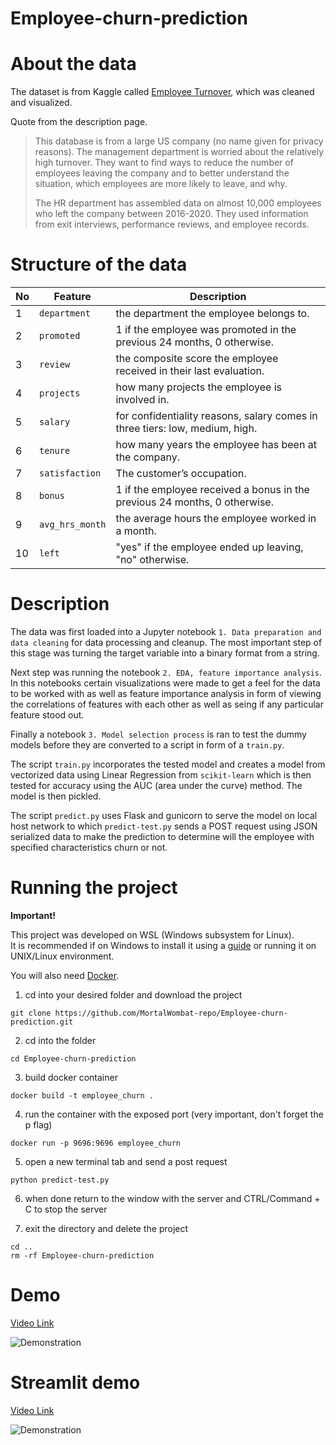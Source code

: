 # Employee-churn-prediction

# About the data

The dataset is from Kaggle called [Employee Turnover](https://www.kaggle.com/datasets/marikastewart/employee-turnover), which was cleaned and visualized.

Quote from the description page.
> This database is from a large US company (no name given for privacy reasons). The management department is worried about the relatively high turnover. They want to find ways to 
> reduce the number of employees leaving the company and to better understand the situation, which employees are more likely to leave, and why.
> 
> The HR department has assembled data on almost 10,000 employees who left the company between 2016-2020. They used information from exit interviews, performance reviews, and
> employee records.

# Structure of the data

| **No** | **Feature**                | **Description**                                                                 |
|--------|----------------------------|---------------------------------------------------------------------------------|
| 1      | `department`               | the department the employee belongs to.                                        |
| 2      | `promoted`                 | 1 if the employee was promoted in the previous 24 months, 0 otherwise.         |
| 3      | `review`                   | the composite score the employee received in their last evaluation.            |
| 4      | `projects`                 | how many projects the employee is involved in.                                 |
| 5      | `salary`                   | for confidentiality reasons, salary comes in three tiers: low, medium, high.   |
| 6      | `tenure`                   | how many years the employee has been at the company.                           |
| 7      | `satisfaction`             | The customer’s occupation.                                                     |
| 8      | `bonus`                    | 1 if the employee received a bonus in the previous 24 months, 0 otherwise.     |
| 9      | `avg_hrs_month`            | the average hours the employee worked in a month.                              |
| 10     | `left`                     | "yes" if the employee ended up leaving, "no" otherwise.                        |

# Description

The data was first loaded into a Jupyter notebook `1. Data preparation and data cleaning` for data processing and cleanup. The most important step of this stage was turning the target variable into a binary format from a string.

Next step was running the notebook `2. EDA, feature importance analysis`. In this notebooks certain visualizations were made to get a feel for the data to be worked with as well as feature importance analysis in form of viewing the correlations of features with each other as well as seing if any particular feature stood out.

Finally a notebook `3. Model selection process` is ran to test the dummy models before they are converted to a script in form of a `train.py`.

The script `train.py` incorporates the tested model and creates a model from vectorized data using Linear Regression from `scikit-learn` which is then tested for accuracy using the AUC (area under the curve) method. The model is then pickled.

The script `predict.py` uses Flask and gunicorn to serve the model on local host network to which `predict-test.py` sends a POST request using JSON serialized data to make the prediction to determine will the employee with specified characteristics churn or not.

# Running the project

**Important!**

This project was developed on WSL (Windows subsystem for Linux). <br>
It is recommended if on Windows to install it using a [guide](https://www.howtogeek.com/744328/how-to-install-the-windows-subsystem-for-linux-on-windows-11/) or running it on UNIX/Linux environment.

You will also need [Docker](https://www.docker.com/).

1. cd into your desired folder and download the project
```
git clone https://github.com/MortalWombat-repo/Employee-churn-prediction.git
```
2. cd into the folder
```
cd Employee-churn-prediction
```
3. build docker container
```
docker build -t employee_churn .
```
4. run the container with the exposed port (very important, don't forget the p flag)
```
docker run -p 9696:9696 employee_churn
```
5. open a new terminal tab and send a post request
```
python predict-test.py
```
6. when done return to the window with the server and CTRL/Command + C to stop the server

7. exit the directory and delete the project
```
cd ..
rm -rf Employee-churn-prediction
```

# Demo

[Video Link](https://media3.giphy.com/media/v1.Y2lkPTc5MGI3NjExNXczcHJvdGZiZWJzbjhjM3Jra2QxZnJtZW5hYmNuNGZoa3ozdnQzdyZlcD12MV9pbnRlcm5hbF9naWZfYnlfaWQmY3Q9Zw/HmL6t9WxciPkSApt4I/giphy.gif)

![Demonstration](https://media3.giphy.com/media/v1.Y2lkPTc5MGI3NjExNXczcHJvdGZiZWJzbjhjM3Jra2QxZnJtZW5hYmNuNGZoa3ozdnQzdyZlcD12MV9pbnRlcm5hbF9naWZfYnlfaWQmY3Q9Zw/HmL6t9WxciPkSApt4I/giphy.gif)

# Streamlit demo

[Video Link](https://media1.giphy.com/media/v1.Y2lkPTc5MGI3NjExbzl4NTh2b2pqY2xoZHBmNWthb3p4Y3BobzVyY2IwcGxwMHh2OTdrYSZlcD12MV9pbnRlcm5hbF9naWZfYnlfaWQmY3Q9Zw/pQQBlSNDMld3NvB8D9/giphy.gif)

![Demonstration](https://media1.giphy.com/media/v1.Y2lkPTc5MGI3NjExbzl4NTh2b2pqY2xoZHBmNWthb3p4Y3BobzVyY2IwcGxwMHh2OTdrYSZlcD12MV9pbnRlcm5hbF9naWZfYnlfaWQmY3Q9Zw/pQQBlSNDMld3NvB8D9/giphy.gif)

